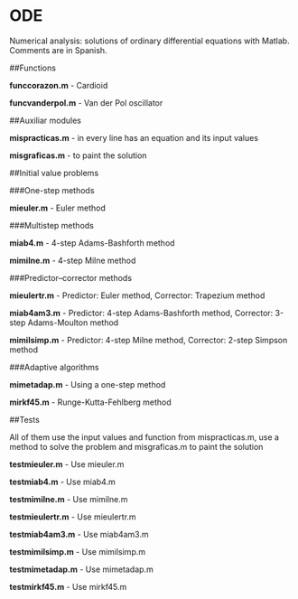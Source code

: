 # ODE

Numerical analysis: solutions of ordinary differential equations with Matlab. Comments are in Spanish.



##Functions

**funccorazon.m** - Cardioid

**funcvanderpol.m** - Van der Pol oscillator



##Auxiliar modules

**mispracticas.m** - in every line has an equation and its input values

**misgraficas.m** - to paint the solution



##Initial value problems


###One-step methods 

**mieuler.m** - Euler method



###Multistep methods

**miab4.m** - 4-step Adams-Bashforth method

**mimilne.m** - 4-step Milne method




###Predictor–corrector methods

**mieulertr.m** - Predictor: Euler method, Corrector: Trapezium method

**miab4am3.m** - Predictor: 4-step Adams-Bashforth method, Corrector: 3-step Adams-Moulton method

**mimilsimp.m** - Predictor: 4-step Milne method, Corrector: 2-step Simpson method



###Adaptive algorithms

**mimetadap.m** - Using a one-step method

**mirkf45.m** - Runge-Kutta-Fehlberg method



##Tests

All of them use the input values and function from mispracticas.m, use a method to solve the problem and misgraficas.m to paint the solution 


**testmieuler.m** - Use mieuler.m

**testmiab4.m** - Use miab4.m

**testmimilne.m** - Use mimilne.m

**testmieulertr.m** - Use mieulertr.m

**testmiab4am3.m** - Use miab4am3.m

**testmimilsimp.m** - Use mimilsimp.m

**testmimetadap.m** - Use mimetadap.m

**testmirkf45.m** - Use mirkf45.m
